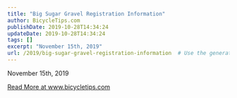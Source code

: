```yaml
---
title: "Big Sugar Gravel Registration Information"
author: BicycleTips.com
publishDate: 2019-10-28T14:34:24
updateDate: 2019-10-28T14:34:24
tags: []
excerpt: "November 15th, 2019"
url: /2019/big-sugar-gravel-registration-information  # Use the generated URL with year
---
```

<p>November 15th, 2019</p> <a href="https://www.bicycletips.com/tips/aid/53">Read More at www.bicycletips.com</a>
